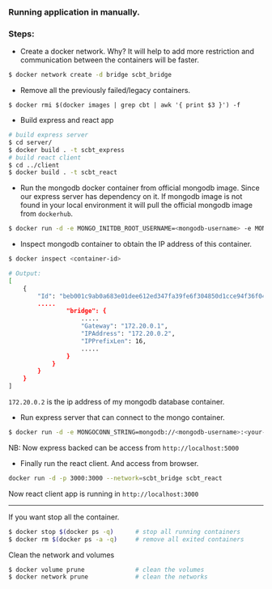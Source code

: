 ### Running application in manually.

### Steps:
- Create a docker network. Why? It will help to add more restriction and communication between the containers will be faster.
```bash
$ docker network create -d bridge scbt_bridge
```
- Remove all the previously failed/legacy containers.
```
$ docker rmi $(docker images | grep cbt | awk '{ print $3 }') -f
```
- Build express and react app
```bash
# build express server
$ cd server/
$ docker build . -t scbt_express
# build react client
$ cd ../client
$ docker build . -t scbt_react
```


- Run the mongodb docker container from official mongodb image. Since our express server has dependency on it. If mongodb image is not found in your local environment it will pull the official mongodb image from `dockerhub`.
```bash
$ docker run -d -e MONGO_INITDB_ROOT_USERNAME=<mongodb-username> -e MONGO_INITDB_ROOT_PASSWORD=<your-super-secret-password>  --network=scbt_bridge mongo:latest
```
- Inspect mongodb container to obtain the IP address of this container.
```bash
$ docker inspect <container-id>

# Output:
[
    {
        "Id": "beb001c9ab0a683e01dee612ed347fa39fe6f304850d1cce94f36f04a5ac0f67",
        .....
                "bridge": {
                    .....
                    "Gateway": "172.20.0.1",
                    "IPAddress": "172.20.0.2",
                    "IPPrefixLen": 16,
                    .....
                }
            }
        }
    }
]
```
`172.20.0.2` is the ip address of my mongodb database container.
- Run express server that can connect to the mongo container.
```bash
$ docker run -d -e MONGOCONN_STRING=mongodb://<mongodb-username>:<your-super-secret-password>@172.20.0.2:27017 -p 5000:5000 --network=scbt_bridge scbt_express
```
NB: Now express backed can be access from `http://localhost:5000`
- Finally run the react client. And access from browser.
```bash
docker run -d -p 3000:3000 --network=scbt_bridge scbt_react
```
Now react client app is running in `http://localhost:3000`


---
If you want stop all the container.
```bash
$ docker stop $(docker ps -q)      # stop all running containers
$ docker rm $(docker ps -a -q)     # remove all exited containers
```
Clean the network and volumes
```bash
$ docker volume prune              # clean the volumes
$ docker network prune             # clean the networks
```